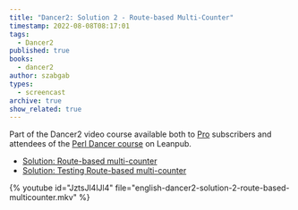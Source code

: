 ```yaml
---
title: "Dancer2: Solution 2 - Route-based Multi-Counter"
timestamp: 2022-08-08T08:17:01
tags:
  - Dancer2
published: true
books:
  - dancer2
author: szabgab
types:
  - screencast
archive: true
show_related: true
---
```



Part of the Dancer2 video course available both to [Pro](/pro) subscribers and attendees of the [Perl Dancer course](https://leanpub.com/c/dancer) on Leanpub.


* [Solution: Route-based multi-counter](https://code-maven.com/slides/dancer/solution-route-based-multi-counter)
* [Solution: Testing Route-based multi-counter](https://code-maven.com/slides/dancer/solution-testing-route-based-multi-counter)

{% youtube id="JztsJl4lJl4" file="english-dancer2-solution-2-route-based-multicounter.mkv" %}

